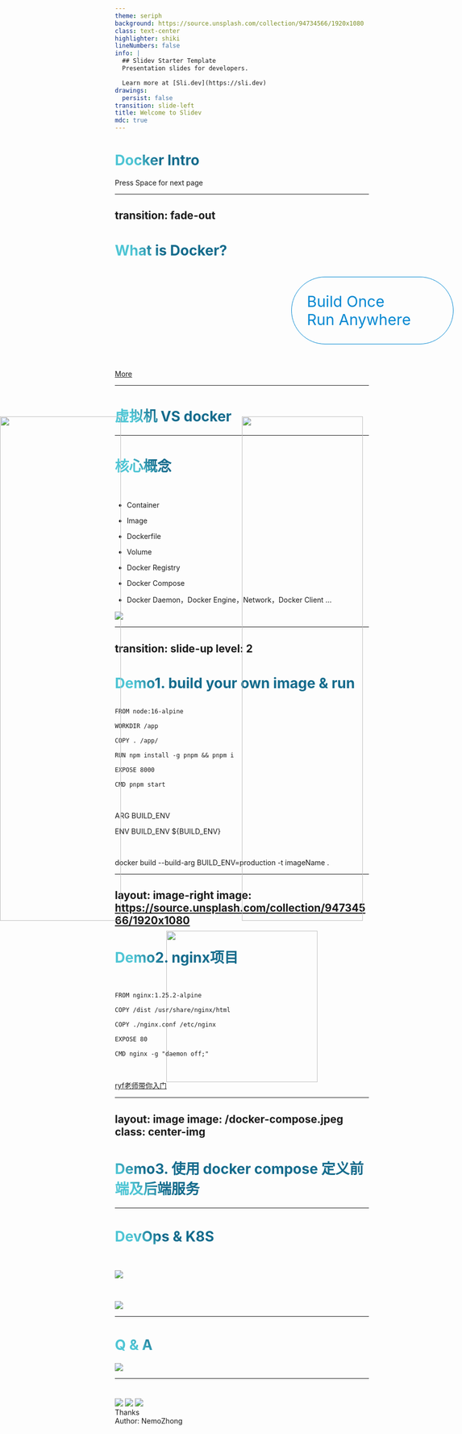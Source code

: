 ```yaml
---
theme: seriph
background: https://source.unsplash.com/collection/94734566/1920x1080
class: text-center
highlighter: shiki
lineNumbers: false
info: |
  ## Slidev Starter Template
  Presentation slides for developers.

  Learn more at [Sli.dev](https://sli.dev)
drawings:
  persist: false
transition: slide-left
title: Welcome to Slidev
mdc: true
---
```


# Docker Intro

<div class="pt-12">
  <span @click="$slidev.nav.next" class="px-2 py-1 rounded cursor-pointer" hover="bg-white bg-opacity-10">
    Press Space for next page <carbon:arrow-right class="inline"/>
  </span>
</div>


<!--
The last comment block of each slide will be treated as slide notes. It will be visible and editable in Presenter Mode along with the slide. [Read more in the docs](https://sli.dev/guide/syntax.html#notes)
-->

---
transition: fade-out
---

# What is Docker?

<br />


<img src="/docker-logo.webp" class="backgroundImg" />

<v-click>
<div class="blue">Build Once<br />Run Anywhere</div>
</v-click>


<style>
  .backgroundImg{
    position:absolute;
    width:300px;
    top: 50%;
    right:50%;
    transform:translate(150px,-100px);
    z-index: -1;
  }
  .blue{
    position:absolute;
    right:60px;
    color :#0287d1;
    font-size:30px;
    width:260px;
    border-radius:200px;
    padding:30px;
    border :1px solid #0287d1;
  }
</style>

<br>
<br>
<br>
<br>
<br>
<br>
<br>
<br>
<br>
<br>


[More](http://www.dockerinfo.net/document)

<!--
You can have `style` tag in markdown to override the style for the current page.
Learn more: https://sli.dev/guide/syntax#embedded-styles
-->

<style>
h1 {
  background-color: #2B90B6;
  background-image: linear-gradient(45deg, #4EC5D4 10%, #146b8c 20%);
  background-size: 100%;
  -webkit-background-clip: text;
  -moz-background-clip: text;
  -webkit-text-fill-color: transparent;
  -moz-text-fill-color: transparent;
}
</style>

<!--
Here is another comment.
-->

---

# 虚拟机 VS docker

<style>

.vm{
    position:absolute;
    width:50%;
    top: 22%;
    left:0;
    z-index: 1;
  }
.doc{
  position:absolute;
    width:50%;
    top: 22%;
    right:0;
    z-index: 1;
}

</style>

<v-click>

<img src="/vs_vm.jpeg" class="vm" />

</v-click>

<v-click>

<img src="/vs_docker.jpeg" class="doc" />

</v-click>

---

# 核心概念  

<br/>

- Container

- Image

- Dockerfile

- Volume

- Docker Registry

- Docker Compose

- Docker Daemon，Docker Engine，Network，Docker Client ...


<v-click>

<img src="/core.png"  class="w-140 absolute right-30 top-10" />
</v-click>

<style>


.get{
  position:absolute;
    width:50%;
    top: 40%;
    right:0;
    z-index: 1;
    color:#146b8c;
    font-size:28px;
}

</style>

---
transition: slide-up
level: 2
---

# Demo1. build your own image & run


```md {all|2|4|6|8|10|12}

FROM node:16-alpine

WORKDIR /app

COPY . /app/

RUN npm install -g pnpm && pnpm i

EXPOSE 8000

CMD pnpm start

```

<br />
<v-click>

ARG BUILD_ENV

ENV BUILD_ENV ${BUILD_ENV}

</v-click>
<br />

<v-click>

docker build --build-arg BUILD_ENV=production -t imageName .


</v-click>

---
layout: image-right
image: https://source.unsplash.com/collection/94734566/1920x1080
---

# Demo2. nginx项目

<br/>


```md {all|1|3|5|7|9}
FROM nginx:1.25.2-alpine

COPY /dist /usr/share/nginx/html

COPY ./nginx.conf /etc/nginx

EXPOSE 80

CMD nginx -g "daemon off;"
```

<br />

[ryf老师带你入门](https://www.ruanyifeng.com/blog/2018/02/nginx-docker.html)



<style>
.footnotes-sep {
  @apply mt-20 opacity-10;
}
.footnotes {
  @apply text-sm opacity-75;
}
.footnote-backref {
  display: none;
}
</style>

---
layout: image
image: /docker-compose.jpeg
class: center-img
---

# Demo3. 使用 docker compose 定义前端及后端服务


<style>
.center-img {
  height:70%!important;
  top:70px;
}

</style>

---


# DevOps  &  K8S

<br />

[<img src="/devops.webp" class="w-60 m-[auto]" />](https://www.zhihu.com/question/58702398)

<br />

[<img src="/k8s.png" class="w-60 m-[auto]" />](https://www.kubernetes.org.cn/kubernetes%e8%ae%be%e8%ae%a1%e6%9e%b6%e6%9e%84)

---

# Q & A

<img src="/dockerfile.png" class="w-200 m-[auto]" />

---

# 


<div class="w-60 relative mt-6">
  <div class="relative w-40 h-40">
    <img
      v-motion
      :initial="{ x: 800, y: -100, scale: 1.5, rotate: -50 }"
      :enter="final"
      class="absolute top-0 left-0 right-0 bottom-0"
      src="https://sli.dev/logo-square.png"
    />
    <img
      v-motion
      :initial="{ y: 500, x: -100, scale: 2 }"
      :enter="final"
      class="absolute top-0 left-0 right-0 bottom-0"
      src="https://sli.dev/logo-circle.png"
    />
    <img
      v-motion
      :initial="{ x: 600, y: 400, scale: 2, rotate: 100 }"
      :enter="final"
      class="absolute top-0 left-0 right-0 bottom-0"
      src="https://sli.dev/logo-triangle.png"
    />
  </div>

  <div
    class="text-5xl absolute top-14 left-40 text-[#2B90B6] -z-1"
    v-motion
    :initial="{ x: -80, opacity: 0}"
    :enter="{ x: 0, opacity: 1, transition: { delay: 2000, duration: 1000 } }">
    Thanks
  </div>
</div>

<!-- vue script setup scripts can be directly used in markdown, and will only affects current page -->
<script setup lang="ts">
const final = {
  x: 0,
  y: 0,
  rotate: 0,
  scale: 1,
  transition: {
    type: 'spring',
    damping: 10,
    stiffness: 20,
    mass: 2
  }
}
</script>


<div>Author:  NemoZhong 
 <a href="https://github.com/slidevjs/slidev" target="_blank" alt="GitHub"
    class="text-xl slidev-icon-btn opacity-50 !border-none !hover:text-white">
    <carbon-logo-github />
  </a>
</div>




